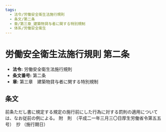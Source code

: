 ```yaml
---
tags:
  - 法令/労働安全衛生法施行規則
  - 条文/第二条
  - 章/第三章_建築物貸与者に関する特別規制
  - 体系/労働安全衛生
---
```

# 労働安全衛生法施行規則 第二条

- **法令:** 労働安全衛生法施行規則
- **条文番号:** 第二条
- **章:** 第三章　建築物貸与者に関する特別規制

## 条文
前条ただし書に規定する規定の施行前にした行為に対する罰則の適用については、なお従前の例による。
附　則　（平成二一年三月三〇日厚生労働省令第五五号）　抄
（施行期日）

